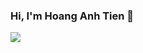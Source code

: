 ### Hi, I'm Hoang Anh Tien 👋
![](https://github-profile-summary-cards.vercel.app/api/cards/profile-details?username=vn7n24fzkq&theme=vue)


